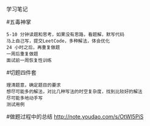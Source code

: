 学习笔记

#五毒神掌

    5-10 分钟读题和思考，如果没有思路，看题解，默写代码
    马上自己写，提交LeetCode，多种解法，体会优化
    24 小时之后，再重复做题
    一周后重复做题
    面试前一周恢复性训练
    
#切题四件套

    理清题意，确定题目的要求
    想尽可能多的解法，对比几种写法的时空复杂度，找到比较好的解法
    尽可能多地动手写
    测试用例
    
    
#做题过程中的总结
http://note.youdao.com/s/OtWl5PiS
    
